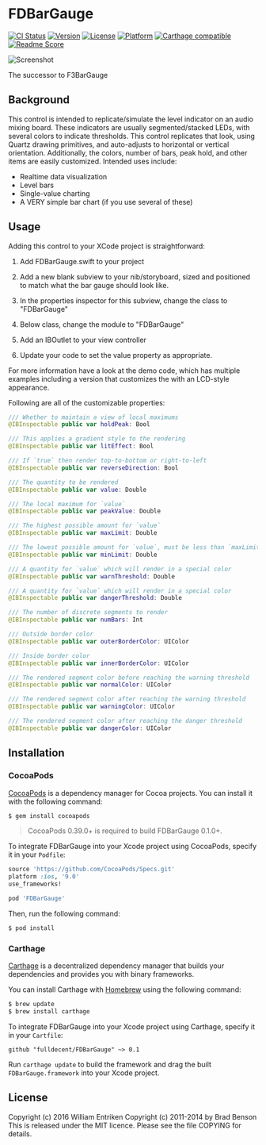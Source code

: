FDBarGauge
==========

[![CI Status](http://img.shields.io/travis/fulldecent/FDBarGauge.svg?style=flat)](https://travis-ci.org/fulldecent/FDBarGauge)
[![Version](https://img.shields.io/cocoapods/v/FDBarGauge.svg?style=flat)](http://cocoadocs.org/docsets/FDBarGauge)
[![License](https://img.shields.io/cocoapods/l/FDBarGauge.svg?style=flat)](http://cocoadocs.org/docsets/FDBarGauge)
[![Platform](https://img.shields.io/cocoapods/p/FDBarGauge.svg?style=flat)](http://cocoadocs.org/docsets/FDBarGauge)
[![Carthage compatible](https://img.shields.io/badge/Carthage-compatible-4BC51D.svg?style=flat)](https://github.com/Carthage/Carthage)
[![Readme Score](http://readme-score-api.herokuapp.com/score.svg?url=fulldecent/fdbargauge)](http://clayallsopp.github.io/readme-score?url=fulldecent/fdbargauge)

![Screenshot](https://raw.github.com/haydenholligan/FDBarGauge/master/FDBarGauge.png "Screenshot of Component Demo App")

The successor to F3BarGauge


Background
----------
This control is intended to replicate/simulate the level indicator
on an audio mixing board.   These indicators are usually
segmented/stacked LEDs, with several colors to indicate thresholds.
This control replicates that look, using Quartz drawing primitives,
and auto-adjusts to horizontal or vertical orientation. Additionally,
the colors, number of bars, peak hold, and other items are easily
customized. Intended uses include:

 * Realtime data visualization
 * Level bars
 * Single-value charting
 * A VERY simple bar chart (if you use several of these)

Usage
-----
Adding this control to your XCode project is straightforward:

1.  Add FDBarGauge.swift to your project

2.  Add a new blank subview to your nib/storyboard, sized and positioned to
    match what the bar gauge should look like.

3.  In the properties inspector for this subview, change the
    class to "FDBarGauge"

4.  Below class, change the module to "FDBarGauge"

5.  Add an IBOutlet to your view controller

6.  Update your code to set the value property as appropriate.

For more information have a look at the demo code, which
has multiple examples including a version that customizes the
with an LCD-style appearance.

Following are all of the customizable properties:

```swift
/// Whether to maintain a view of local maximums
@IBInspectable public var holdPeak: Bool

/// This applies a gradient style to the rendering
@IBInspectable public var litEffect: Bool

/// If `true` then render top-to-bottom or right-to-left
@IBInspectable public var reverseDirection: Bool

/// The quantity to be rendered
@IBInspectable public var value: Double

/// The local maximum for `value`
@IBInspectable public var peakValue: Double

/// The highest possible amount for `value`
@IBInspectable public var maxLimit: Double

/// The lowest possible amount for `value`, must be less than `maxLimit`
@IBInspectable public var minLimit: Double

/// A quantity for `value` which will render in a special color
@IBInspectable public var warnThreshold: Double

/// A quantity for `value` which will render in a special color
@IBInspectable public var dangerThreshold: Double

/// The number of discrete segments to render
@IBInspectable public var numBars: Int

/// Outside border color
@IBInspectable public var outerBorderColor: UIColor

/// Inside border color
@IBInspectable public var innerBorderColor: UIColor

/// The rendered segment color before reaching the warning threshold
@IBInspectable public var normalColor: UIColor

/// The rendered segment color after reaching the warning threshold
@IBInspectable public var warningColor: UIColor

/// The rendered segment color after reaching the danger threshold
@IBInspectable public var dangerColor: UIColor
```

Installation
------------

### CocoaPods

[CocoaPods](http://cocoapods.org) is a dependency manager for Cocoa projects. You can install it with the following command:

```bash
$ gem install cocoapods
```

> CocoaPods 0.39.0+ is required to build FDBarGauge 0.1.0+.

To integrate FDBarGauge into your Xcode project using CocoaPods, specify it in your `Podfile`:

```ruby
source 'https://github.com/CocoaPods/Specs.git'
platform :ios, '9.0'
use_frameworks!

pod 'FDBarGauge'
```

Then, run the following command:

```bash
$ pod install
```

### Carthage

[Carthage](https://github.com/Carthage/Carthage) is a decentralized dependency manager that builds your dependencies and provides you with binary frameworks.

You can install Carthage with [Homebrew](http://brew.sh/) using the following command:

```bash
$ brew update
$ brew install carthage
```

To integrate FDBarGauge into your Xcode project using Carthage, specify it in your `Cartfile`:

```ogdl
github "fulldecent/FDBarGauge" ~> 0.1
```

Run `carthage update` to build the framework and drag the built `FDBarGauge.framework` into your Xcode project.



License
-------
Copyright (c) 2016 William Entriken
Copyright (c) 2011-2014 by Brad Benson
This is released under the MIT licence. Please see the file COPYING for details.
